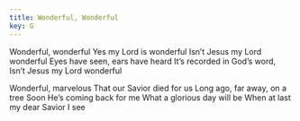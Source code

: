 ```yaml
---
title: Wonderful, Wonderful
key: G
---
```


Wonderful, wonderful
Yes my Lord is wonderful
Isn’t Jesus my Lord wonderful 
Eyes have seen, ears have heard
It’s recorded in God’s word,
Isn’t Jesus my Lord wonderful

Wonderful, marvelous
That our Savior died for us
Long ago, far away, on a tree
Soon He’s coming back for me
What a glorious day will be
When at last my dear Savior I see
